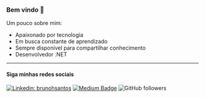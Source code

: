 ### Bem vindo 👋

Um pouco sobre mim:

- Apaixonado por tecnologia
- Em busca constante de aprendizado
- Sempre disponível para compartilhar conhecimento
- Desenvolvedor .NET

<hr>

#### Siga minhas redes sociais

[![Linkedin: brunohsantos](https://img.shields.io/badge/-brunohsantos-blue?style=flat-square&logo=Linkedin&logoColor=white&link=https://www.linkedin.com/in/brunohsantos/)](https://www.linkedin.com/in/brunohsantos/)
[![Medium Badge](https://img.shields.io/badge/Medium-12100E?style=for-the-badge&logo=medium&logoColor=white&link=https://www.linkedin.com/in/brunohsantos/)](https://www.linkedin.com/in/brunohsantos/)
![GitHub followers](https://img.shields.io/github/followers/brunohdossantos?label=Follow&style=social)

